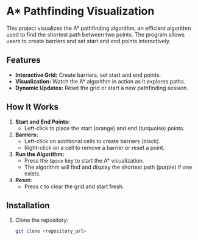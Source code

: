 # A* Pathfinding Visualization

This project visualizes the A* pathfinding algorithm, an efficient algorithm used to find the shortest path between two points. The program allows users to create barriers and set start and end points interactively.

## Features
- **Interactive Grid:** Create barriers, set start and end points.
- **Visualization:** Watch the A* algorithm in action as it explores paths.
- **Dynamic Updates:** Reset the grid or start a new pathfinding session.

## How It Works
1. **Start and End Points:**
   - Left-click to place the start (orange) and end (turquoise) points.
2. **Barriers:**
   - Left-click on additional cells to create barriers (black).
   - Right-click on a cell to remove a barrier or reset a point.
3. **Run the Algorithm:**
   - Press the `Space` key to start the A* visualization.
   - The algorithm will find and display the shortest path (purple) if one exists.
4. **Reset:**
   - Press `C` to clear the grid and start fresh.

## Installation
1. Clone the repository:
   ```bash
   git clone <repository_url>
